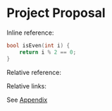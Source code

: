 # Project Proposal

Inline reference:

```c
bool isEven(int i) {
    return i % 2 == 0; 
}
```

Relative reference:

Relative links:

See [Appendix](./Appendix.md)